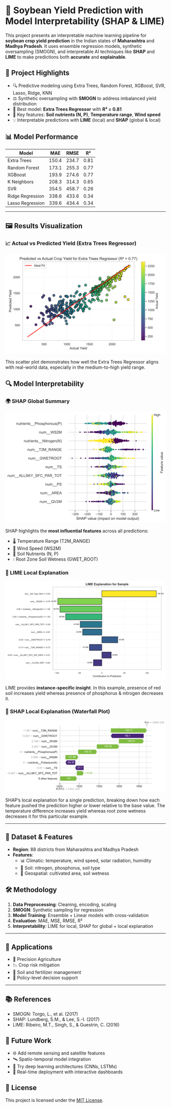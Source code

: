 # 🌾 Soybean Yield Prediction with Model Interpretability (SHAP & LIME)

This project presents an interpretable machine learning pipeline for **soybean crop yield prediction** in the Indian states of **Maharashtra** and **Madhya Pradesh**. It uses ensemble regression models, synthetic oversampling (SMOGN), and interpretable AI techniques like **SHAP** and **LIME** to make predictions both **accurate** and **explainable**.


## 📌 Project Highlights

- 🔍 Predictive modeling using Extra Trees, Random Forest, XGBoost, SVR, Lasso, Ridge, KNN
- ⚖️ Synthetic oversampling with **SMOGN** to address imbalanced yield distribution
- 🧠 Best model: **Extra Trees Regressor** with **R² = 0.81**
- 🌾 Key features: **Soil nutrients (N, P)**, **Temperature range**, **Wind speed**
- 💡 Interpretable predictions with **LIME** (local) and **SHAP** (global & local)


## 📊 Model Performance

| Model            | MAE    | RMSE   | R²   |
|------------------|--------|--------|------|
| Extra Trees      | 150.4  | 234.7  | 0.81 |
| Random Forest    | 173.1  | 255.3  | 0.77 |
| XGBoost          | 193.9  | 274.6  | 0.77 |
| K Neighbors      | 208.3  | 314.3  | 0.65 |
| SVR              | 354.5  | 458.7  | 0.26 |
| Ridge Regression | 338.6  | 433.6  | 0.34 |
| Lasso Regression | 339.6  | 434.4  | 0.34 |

---

## 🖼️ Results Visualization

### 📈 Actual vs Predicted Yield (Extra Trees Regressor)
![Actual vs Predicted Yield](plots/extra_trees.svg)

This scatter plot demonstrates how well the Extra Trees Regressor aligns with real-world data, especially in the medium-to-high yield range.


## 🔍 Model Interpretability

### 🌍 SHAP Global Summary
![SHAP Summary Plot](plots/shap_summary_plot.svg)

SHAP highlights the **most influential features** across all predictions:
- 🌡️ Temperature Range (T2M_RANGE)
- 💨 Wind Speed (WS2M)
- 🧪 Soil Nutrients (N, P)
- 💧 Root Zone Soil Wetness (GWET_ROOT)


### 🧩 LIME Local Explanation
![LIME Explanation](plots/lime_plot.svg)

LIME provides **instance-specific insight**. In this example, presence of red soil increases yield whereas presence of phosphorus & nitrogen decreases it.


### 🔬 SHAP Local Explanation (Waterfall Plot)
![SHAP Waterfall Plot](plots/waterfall_plot.svg)

SHAP’s local explanation for a single prediction, breaking down how each feature pushed the prediction higher or lower relative to the base value. The temperature difference increases yield whereas root zone wetness decreases it for this particular example.

---

## 🧪 Dataset & Features

- **Region**: 88 districts from Maharashtra and Madhya Pradesh
- **Features**: 
  - 📊 Climatic: temperature, wind speed, solar radiation, humidity
  - 🌱 Soil: nitrogen, phosphorus, soil type
  - 🧭 Geospatial: cultivated area, soil wetness


## 🛠️ Methodology

1. **Data Preprocessing**: Cleaning, encoding, scaling
2. **SMOGN**: Synthetic sampling for regression
3. **Model Training**: Ensemble + Linear models with cross-validation
4. **Evaluation**: MAE, MSE, RMSE, R²
5. **Interpretability**: LIME for local, SHAP for global + local explanation

---

## 🎯 Applications

- 📍 Precision Agriculture
- 📉 Crop risk mitigation
- 🌾 Soil and fertilizer management
- 🧭 Policy-level decision support

---

## 📚 References

- SMOGN: Torgo, L., et al. (2017)
- SHAP: Lundberg, S.M., & Lee, S.-I. (2017)
- LIME: Ribeiro, M.T., Singh, S., & Guestrin, C. (2016)


## 🧠 Future Work

- 🌐 Add remote sensing and satellite features
- 🛰️ Spatio-temporal model integration
- 🧬 Try deep learning architectures (CNNs, LSTMs)
- 🚀 Real-time deployment with interactive dashboards


## 📜 License

This project is licensed under the [MIT License](LICENSE).
